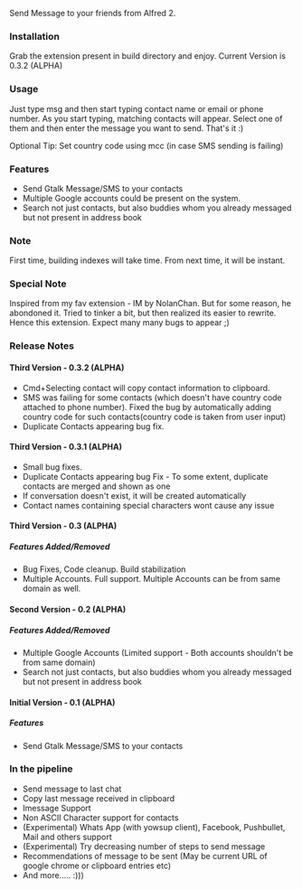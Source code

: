 Send Message to your friends from Alfred 2.

### Installation
Grab the extension present in build directory and enjoy. Current Version is 0.3.2 (ALPHA)

### Usage
Just type msg and then start typing contact name or email or phone number. As you start typing, matching contacts will appear. Select one of them and then enter the message you want to send. That's it :)

Optional Tip: Set country code using mcc (in case SMS sending is failing) 

### Features
* Send Gtalk Message/SMS to your contacts
* Multiple Google accounts could be present on the system.
* Search not just contacts, but also buddies whom you already messaged but not present in address book

### Note
First time, building indexes will take time. From next time, it will be instant. 

### Special Note
Inspired from my fav extension - IM by NolanChan. But for some reason, he abondoned it. Tried to tinker a bit, but then realized its easier to rewrite. Hence this extension. Expect many many bugs to appear ;)

### Release Notes
#### Third Version - 0.3.2 (ALPHA)
* Cmd+Selecting contact will copy contact information to clipboard.
* SMS was failing for some contacts (which doesn't have country code attached to phone number). Fixed the bug by automatically adding country code for such contacts(country code is taken from user input)
* Duplicate Contacts appearing bug fix.

#### Third Version - 0.3.1 (ALPHA)
* Small bug fixes. 
* Duplicate Contacts appearing bug Fix - To some extent, duplicate contacts are merged and shown as one
* If conversation doesn't exist, it will be created automatically
* Contact names containing special characters wont cause any issue

#### Third Version - 0.3 (ALPHA)
##### Features Added/Removed
* Bug Fixes, Code cleanup. Build stabilization
* Multiple Accounts. Full support. Multiple Accounts can be from same domain as well.

#### Second Version - 0.2 (ALPHA)
##### Features Added/Removed
* Multiple Google Accounts (Limited support - Both accounts shouldn't be from same domain)
* Search not just contacts, but also buddies whom you already messaged but not present in address book

#### Initial Version - 0.1 (ALPHA)
##### Features
* Send Gtalk Message/SMS to your contacts

### In the pipeline
* Send message to last chat
* Copy last message received in clipboard
* Imessage Support
* Non ASCII Character support for contacts
* (Experimental) Whats App (with yowsup client), Facebook, Pushbullet, Mail and others support
* (Experimental) Try decreasing number of steps to send message
* Recommendations of message to be sent (May be current URL of google chrome or clipboard entries etc)
* And more..... :)))
